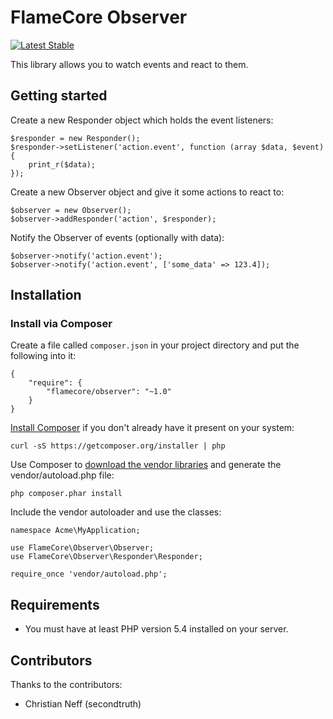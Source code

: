 FlameCore Observer
==================

[![Latest Stable](http://img.shields.io/packagist/v/FlameCore/Observer.svg)](https://packagist.org/packages/flamecore/observer)

This library allows you to watch events and react to them.


Getting started
---------------

Create a new Responder object which holds the event listeners:

    $responder = new Responder();
    $responder->setListener('action.event', function (array $data, $event) {
        print_r($data);
    });

Create a new Observer object and give it some actions to react to:

    $observer = new Observer();
    $observer->addResponder('action', $responder);

Notify the Observer of events (optionally with data):

    $observer->notify('action.event');
    $observer->notify('action.event', ['some_data' => 123.4]);


Installation
------------

### Install via Composer

Create a file called `composer.json` in your project directory and put the following into it:

    {
        "require": {
            "flamecore/observer": "~1.0"
        }
    }

[Install Composer](https://getcomposer.org/doc/00-intro.md#installation-nix) if you don't already have it present on your system:

    curl -sS https://getcomposer.org/installer | php

Use Composer to [download the vendor libraries](https://getcomposer.org/doc/00-intro.md#using-composer) and generate the vendor/autoload.php file:

    php composer.phar install

Include the vendor autoloader and use the classes:

    namespace Acme\MyApplication;
    
    use FlameCore\Observer\Observer;
    use FlameCore\Observer\Responder\Responder;
    
    require_once 'vendor/autoload.php';


Requirements
------------
 
* You must have at least PHP version 5.4 installed on your server.


Contributors
------------

Thanks to the contributors:

* Christian Neff (secondtruth)
